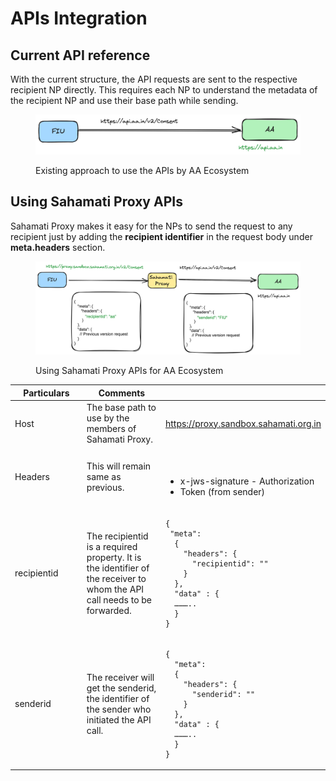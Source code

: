 # APIs Integration

## Current API reference <a href="#current-api-reference" id="current-api-reference"></a>

With the current structure, the API requests are sent to the respective recipient NP directly. This requires each NP to understand the metadata of the recipient NP and use their base path while sending.

<figure><img src="../../.gitbook/assets/Proxy-Existing-workflow.png" alt=""><figcaption><p>Existing approach to use the APIs by AA Ecosystem</p></figcaption></figure>

## Using Sahamati Proxy APIs <a href="#using-sahamati-proxy-apis" id="using-sahamati-proxy-apis"></a>

Sahamati Proxy makes it easy for the NPs to send the request to any recipient just by adding the **recipient identifier** in the request body under **meta.headers** section.

<figure><img src="../../.gitbook/assets/proxy-new-workflow.png" alt=""><figcaption><p>Using Sahamati Proxy APIs for AA Ecosystem</p></figcaption></figure>

<table><thead><tr><th width="157">Particulars</th><th width="192">Comments</th><th></th></tr></thead><tbody><tr><td>Host</td><td>The base path to use by the members of Sahamati Proxy.</td><td>​<a href="https://proxy.sandbox.sahamati.org.in/">https://proxy.sandbox.sahamati.org.in</a>​</td></tr><tr><td>Headers</td><td>This will remain same as previous.</td><td><p>​</p><ul><li>x-jws-signature - Authorization</li><li>Token (from sender)</li></ul></td></tr><tr><td>recipientid</td><td>The recipientid is a required property. It is the identifier of the receiver to whom the API call needs to be forwarded.</td><td><pre class="language-json"><code class="lang-json">{
 "meta": 
  {
    "headers": {
      "recipientid": ""
    }
  },
  "data" : {
  ………..
  }
}
</code></pre></td></tr><tr><td>senderid</td><td>The receiver will get the senderid, the identifier of the sender who initiated the API call.</td><td><pre class="language-json"><code class="lang-json">​{ 
  "meta": 
  {
    "headers": {
      "senderid": ""
    }
  },
  "data" : {
  ………..
  }
} 
</code></pre></td></tr></tbody></table>
